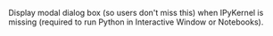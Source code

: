 Display modal dialog box (so users don't miss this) when IPyKernel is missing (required to run Python in Interactive Window or Notebooks).
